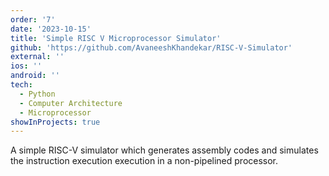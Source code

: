 ```yaml
---
order: '7'
date: '2023-10-15'
title: 'Simple RISC V Microprocessor Simulator'
github: 'https://github.com/AvaneeshKhandekar/RISC-V-Simulator'
external: ''
ios: ''
android: ''
tech:
  - Python
  - Computer Architecture
  - Microprocessor
showInProjects: true
---
```


A simple RISC-V simulator which generates assembly codes and simulates the instruction execution execution in a non-pipelined processor.
